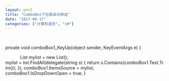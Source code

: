 ```yaml
---
layout: post
title: "ComboBox下拉框自动筛选"
date: "2017-08-17"
categories: ["计算机语言", "c#"]
---
```


 

private void comboBox1\_KeyUp(object sender, KeyEventArgs e) {

            List<string> mylist \= new List<string>(); mylist = list.FindAll(delegate(string s) { return s.Contains(comboBox1.Text.Trim()); }); comboBox1.ItemsSource = mylist; comboBox1.IsDropDownOpen = true; }
